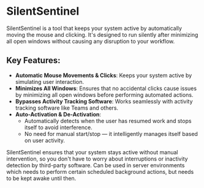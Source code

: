 # SilentSentinel
SilentSentinel is a tool that keeps your system active by automatically moving the mouse and clicking. It's designed to run silently after minimizing all open windows without causing any disruption to your workflow.

## Key Features:
- **Automatic Mouse Movements & Clicks**: Keeps your system active by simulating user interaction.
- **Minimizes All Windows**: Ensures that no accidental clicks cause issues by minimizing all open windows before performing automated actions.
- **Bypasses Activity Tracking Software**: Works seamlessly with activity tracking software like Teams and others.
- **Auto-Activation & De-Activation**:
  - Automatically detects when the user has resumed work and stops itself to avoid interference.
  - No need for manual start/stop — it intelligently manages itself based on user activity.
  
SilentSentinel ensures that your system stays active without manual intervention, so you don't have to worry about interruptions or inactivity detection by third-party software.
Can be used in server environments which needs to perform certain scheduled background actions, but needs to be kept awake until then.
